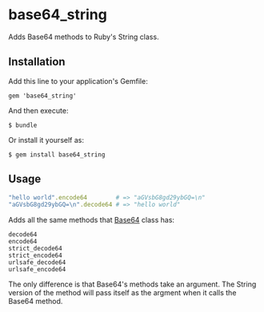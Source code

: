 # base64_string

Adds Base64 methods to Ruby's String class.

## Installation

Add this line to your application's Gemfile:

    gem 'base64_string'

And then execute:

    $ bundle

Or install it yourself as:

    $ gem install base64_string

## Usage

```ruby
"hello world".encode64        # => "aGVsbG8gd29ybGQ=\n"
"aGVsbG8gd29ybGQ=\n".decode64 # => "hello world"
```

Adds all the same methods that [Base64](http://ruby-doc.org/stdlib-2.1.1/libdoc/base64/rdoc/Base64.html) class has:

```
decode64
encode64
strict_decode64
strict_encode64
urlsafe_decode64
urlsafe_encode64
```

The only difference is that Base64's methods take an argument. The String version of the method will pass itself as the argment when it calls the Base64 method.